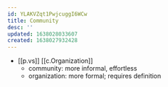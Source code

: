 ```yaml
---
id: YLAKVZqt1PwjcuggI6WCw
title: Community
desc: ''
updated: 1638028033607
created: 1638027932428
---
```



- [[p.vs]] [[c.Organization]]
  - community: more informal, effortless
  - organization: more formal; requires definition
